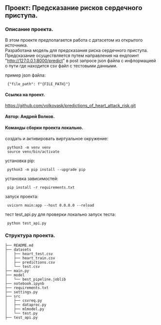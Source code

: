 ## Проект: Предсказание рисков сердечного приступа.
### Описание проекта.
В этом проекте предполагается работа с датасетом из открытого источника.<br/>
Разработана модель для предсказания риска сердечного приступа.<br/>
Предсказание осуществляется путем направления на ендпоинт "http://127.0.0.1:8000/predict" в post запросе json файла с инфлормацией о пути где находится csv файл c тестовыми данными.

пример json файла:
```
 {"file_path": f"{FILE_PATH}"}
```


#### Ссылка на проект.
https://github.com/volkovask/predictions_of_heart_attack_risk.git

#### Автор: Андрей Волков.

#### Команды сборки проекта локально.
создать и активировать виртуальное окружение:
```
 python3 -m venv venv
 source venv/bin/activate
```
установка pip:
```
 python3 -m pip install --upgrade pip
```
установка зависимостей:
```
 pip install -r requirements.txt
```
запуск проекта:
```
 uvicorn main:app --host 0.0.0.0 --reload
```

тест test_api.py для проверки локально
запуск теста:
```
 python test_api.py
```

### Структура проекта.

```
├── README.md
├── datasets
│   ├── heart_test.csv
│   ├── heart_train.csv
│   ├── predictions.csv
│   └── test.csv
├── main.py
├── model
│   └── best_pipeline.joblib
├── notebook.ipynb
├── requirements.txt
├── settings.py
├── src
│   ├── csvreq.py
│   ├── dataproc.py
│   ├── mlmodel.py
│   └── test.py
├── test_api.py
```